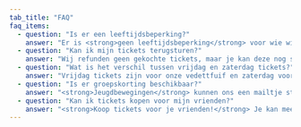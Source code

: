 ```yaml
---
tab_title: "FAQ"
faq_items:
  - question: "Is er een leeftijdsbeperking?"
    answer: "Er is <strong>geen leeftijdsbeperking</strong> voor wie wilt komen naar Vedettweekend, je hoeft dus <strong>geen</strong> 16+ te zijn."
  - question: "Kan ik mijn tickets terugsturen?"
    answer: "Wij refunden geen gekochte tickets, maar je kan deze nog steeds aan iemand anders <strong>doorverkopen</strong> aangezien tickets niet op naam zijn."
  - question: "Wat is het verschil tussen vrijdag en zaterdag tickets?"
    answer: "Vrijdag tickets zijn voor onze vedettfuif en zaterdag voor onze retrofuif, check dus eerst met je vrienden voor welke dag zij een ticket hebben gekocht als je niet zeker bent. Indien je toch een fout hebt gemaakt kan je je <strong>tickets omwisselen</strong>, stuur ons hiervoor een berichtje en we helpen je verder."
  - question: "Is er groepskorting beschikbaar?"
    answer: "<strong>Jeugdbewegingen</strong> kunnen ons een mailtje sturen en genieten van <strong>groepskorting!</strong>"
  - question: "Kan ik tickets kopen voor mijn vrienden?"
    answer: "<strong>Koop tickets voor je vrienden!</strong> Je kan meerdere tickets kopen voor jou en je vrienden."
---
```



